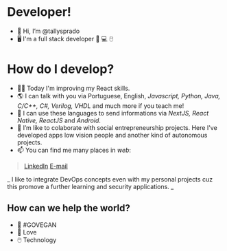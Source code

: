 # Developer!
- 👋 Hi, I’m @tallysprado
- 🖥️ I'm a full stack developer :iphone: :computer: :computer_mouse:

# How do I develop?
- 👨‍💻 Today I'm improving my React skills.
- 🌎 I can talk with you via Portuguese, English, *Javascript, Python, Java, C/C++, C#, Verilog, VHDL* and much more if you teach me!
- 📜 I can use these languages to send informations via *NextJS, React Native, ReactJS* and *Android*.
- 💞️ I’m like to colaborate with social entrepreneurship projects. Here I've developed apps low vision people and another kind of autonomous projects.
- 📫 You can find me many places in *web*:
> [LinkedIn](https://www.linkedin.com/in/tallys-prado-173077144/)
> [E-mail](tallys.prado@gmail.com)

_ I like to integrate DevOps concepts even with my personal projects cuz this promove a further learning and security applications. _

## How can we help the world?
- 🌱 #GOVEGAN
- 💞 Love
- 🖱️ Technology

<!---
tallysprado/tallysprado is a ✨ special ✨ repository because its `README.md` (this file) appears on your GitHub profile.
You can click the Preview link to take a look at your changes.
--->
